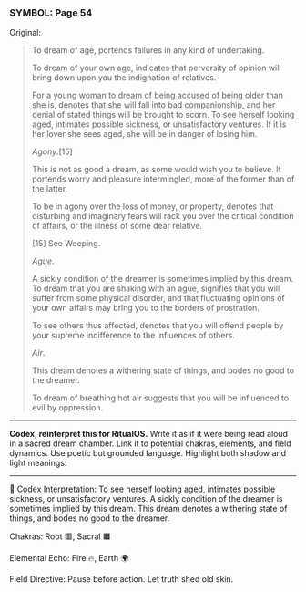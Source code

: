 ### SYMBOL: Page 54

Original:
> To dream of age, portends failures in any kind of undertaking.
> 
> 
> To dream of your own age, indicates that perversity of opinion will bring
> down upon you the indignation of relatives.
> 
> 
> For a young woman to dream of being accused of being older
> than she is, denotes that she will fall into bad companionship,
> and her denial of stated things will be brought to scorn.
> To see herself looking aged, intimates possible sickness,
> or unsatisfactory ventures. If it is her lover she sees aged,
> she will be in danger of losing him.
> 
> 
> _Agony_.[15]
> 
> 
> This is not as good a dream, as some would wish you to believe.
> It portends worry and pleasure intermingled, more of the former
> than of the latter.
> 
> 
> To be in agony over the loss of money, or property, denotes that disturbing
> and imaginary fears will rack you over the critical condition of affairs,
> or the illness of some dear relative.
> 
> 
> [15] See Weeping.
> 
> 
> _Ague_.
> 
> 
> A sickly condition of the dreamer is sometimes implied by this dream.
> To dream that you are shaking with an ague, signifies that you will suffer
> from some physical disorder, and that fluctuating opinions of your own
> affairs may bring you to the borders of prostration.
> 
> 
> To see others thus affected, denotes that you will offend people
> by your supreme indifference to the influences of others.
> 
> 
> _Air_.
> 
> 
> This dream denotes a withering state of things, and bodes no good
> to the dreamer.
> 
> 
> To dream of breathing hot air suggests that you will be influenced
> to evil by oppression.

---

**Codex, reinterpret this for RitualOS.**
Write it as if it were being read aloud in a sacred dream chamber.
Link it to potential chakras, elements, and field dynamics.
Use poetic but grounded language.
Highlight both shadow and light meanings.

---

🔁 Codex Interpretation:
To see herself looking aged, intimates possible sickness, or unsatisfactory ventures. A sickly condition of the dreamer is sometimes implied by this dream. This dream denotes a withering state of things, and bodes no good to the dreamer.

Chakras: Root 🟥, Sacral 🟧

Elemental Echo: Fire 🔥, Earth 🌍

Field Directive: Pause before action. Let truth shed old skin.
